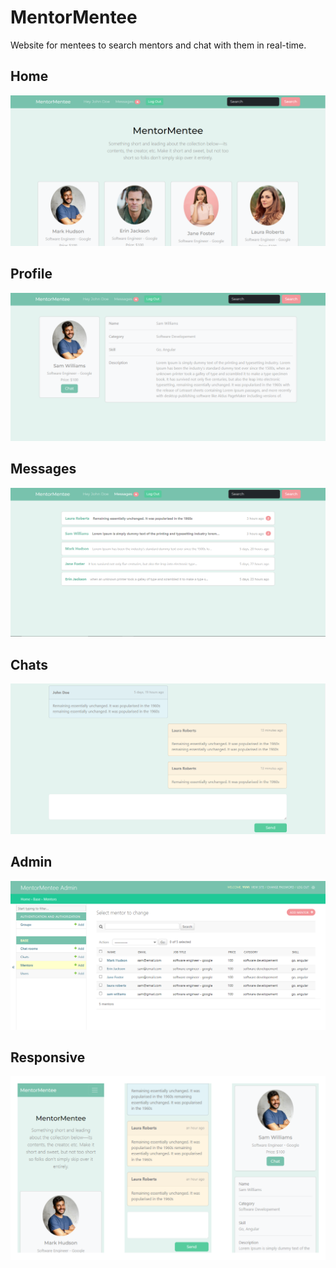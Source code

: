 # MentorMentee
Website for mentees to search mentors and chat with them in real-time.

## Home
<img src="./resources/1 Home.PNG">  

## Profile
<img src="./resources/2 Profile.PNG">

## Messages
<img src="./resources/3 Messages.PNG">

## Chats
<img src="./resources/4 Chats.PNG">

## Admin
<img src="./resources/7 Admin.PNG">

## Responsive
<img src="./resources/8 Responsive.PNG">
